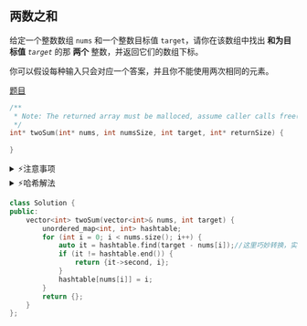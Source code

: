 ## 两数之和

给定一个整数数组 `nums` 和一个整数目标值 `target`，请你在该数组中找出 **和为目标值** *`target`* 的那 **两个** 整数，并返回它们的数组下标。

你可以假设每种输入只会对应一个答案，并且你不能使用两次相同的元素。

[题目](https://leetcode.cn/problems/two-sum/description/?envType=study-plan-v2&envId=top-100-liked)

```c
/**
 * Note: The returned array must be malloced, assume caller calls free().
 */
int* twoSum(int* nums, int numsSize, int target, int* returnSize) {
    
}
```

<details>
    <summary>⚡注意事项</summary>
    返回结果必须是malloc一个数组，不然函数结束后指向结果的指针内存被销毁；
    暴力解法时，双循环第二层可从j=i+1开始；
    returnsize是指针变量，也要在函数中赋值并返回
</details>

<details>
    <summary>⚡哈希解法</summary>
    使用哈希表，以输入nums = [2,7,11,15], target = 9为例：i=1，nums[1]=7查找9-7=2（查找的是target-nums[i]），哈希表中存在2→0。返回{0,1}。
</details>

```c++
class Solution {
public:
    vector<int> twoSum(vector<int>& nums, int target) {
        unordered_map<int, int> hashtable;
        for (int i = 0; i < nums.size(); i++) {
            auto it = hashtable.find(target - nums[i]);//这里巧妙转换，实现单键值对查询两个数值
            if (it != hashtable.end()) {
                return {it->second, i};
            }
            hashtable[nums[i]] = i;
        }
        return {};
    }
};
```





